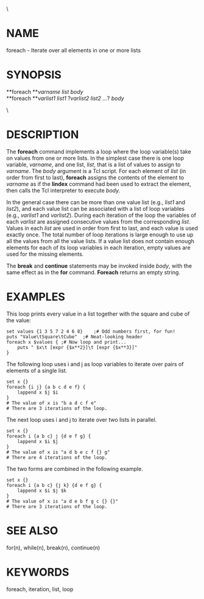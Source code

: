 \

# NAME

foreach - Iterate over all elements in one or more lists

# SYNOPSIS

**foreach ***varname list body*\
**foreach ***varlist1 list1* ?*varlist2 list2 \...*? *body*

\

# DESCRIPTION

The **foreach** command implements a loop where the loop variable(s)
take on values from one or more lists. In the simplest case there is one
loop variable, *varname*, and one list, *list*, that is a list of values
to assign to *varname*. The *body* argument is a Tcl script. For each
element of *list* (in order from first to last), **foreach** assigns the
contents of the element to *varname* as if the **lindex** command had
been used to extract the element, then calls the Tcl interpreter to
execute *body*.

In the general case there can be more than one value list (e.g., *list1*
and *list2*), and each value list can be associated with a list of loop
variables (e.g., *varlist1* and *varlist2*). During each iteration of
the loop the variables of each *varlist* are assigned consecutive values
from the corresponding *list*. Values in each *list* are used in order
from first to last, and each value is used exactly once. The total
number of loop iterations is large enough to use up all the values from
all the value lists. If a value list does not contain enough elements
for each of its loop variables in each iteration, empty values are used
for the missing elements.

The **break** and **continue** statements may be invoked inside *body*,
with the same effect as in the **for** command. **Foreach** returns an
empty string.

# EXAMPLES

This loop prints every value in a list together with the square and cube
of the value:

    set values {1 3 5 7 2 4 6 8}	;# Odd numbers first, for fun!
    puts "Value\tSquare\tCube"	;# Neat-looking header
    foreach x $values {	;# Now loop and print...
        puts " $x\t [expr {$x**2}]\t [expr {$x**3}]"
    }

The following loop uses i and j as loop variables to iterate over pairs
of elements of a single list.

    set x {}
    foreach {i j} {a b c d e f} {
        lappend x $j $i
    }
    # The value of x is "b a d c f e"
    # There are 3 iterations of the loop.

The next loop uses i and j to iterate over two lists in parallel.

    set x {}
    foreach i {a b c} j {d e f g} {
        lappend x $i $j
    }
    # The value of x is "a d b e c f {} g"
    # There are 4 iterations of the loop.

The two forms are combined in the following example.

    set x {}
    foreach i {a b c} {j k} {d e f g} {
        lappend x $i $j $k
    }
    # The value of x is "a d e b f g c {} {}"
    # There are 3 iterations of the loop.

# SEE ALSO

for(n), while(n), break(n), continue(n)

# KEYWORDS

foreach, iteration, list, loop
